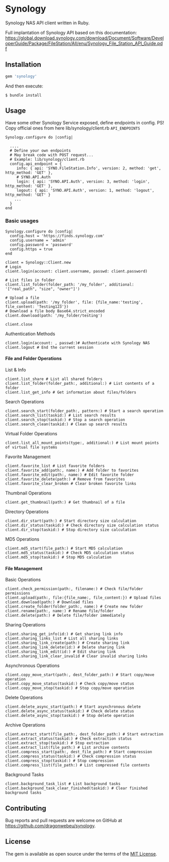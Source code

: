 # Synology

Synology NAS API client written in Ruby.

Full implantation of Synology API based on this documentation: https://global.download.synology.com/download/Document/Software/DeveloperGuide/Package/FileStation/All/enu/Synology_File_Station_API_Guide.pdf

## Installation

```ruby
gem 'synology'
```

And then execute:

    $ bundle install


## Usage

Have some other Synology Service exposed, define endpoints in config. 
PS! Copy official ones from here lib/synology/client.rb `API_ENDPOINTS` 
```
Synology.configure do |config|
 
  ....
  # Define your own endpoints
  # May break code with POST request...
  # Example: lib/synology/client.rb  
  config.api_endpoint = { 
     info: { api: 'SYNO.FileStation.Info', version: 2, method: 'get', http_method: 'GET' },
     # SYNO.API.Auth
     login: { api: 'SYNO.API.Auth', version: 3, method: 'login', http_method: 'GET' },
     logout: { api: 'SYNO.API.Auth', version: 1, method: 'logout', http_method: 'GET' }
    ...
  }
end
```

### Basic usages

```
Synology.configure do |config|
  config.host = 'https://finds.synology.com'
  config.username = 'admin'
  config.password = 'password'
  config.https = true
end

client = Synology::Client.new
# Login
client.login(account: client.username, passwd: client.password)

# List files in folder
client.list_folder(folder_path: '/my_folder', additional: '["real_path", "size", "owner"]')

# Upload a file
client.upload(path: '/my_folder', file: {file_name:'testing', file_content: 'Testing123'})
# Download a file body Base64.strict_encoded
client.download(path: '/my_folder/testing')

client.close

```

Authentication Methods

    client.login(account: , passwd:)# Authenticate with Synology NAS
    client.logout # End the current session

#### File and Folder Operations

List & Info

    client.list_share # List all shared folders
    client.list_folder(folder_path:, additional:) # List contents of a folder
    client.list_get_info # Get information about files/folders

Search Operations

    client.search_start(folder_path:, pattern:) # Start a search operation
    client.search_list(taskid:) # List search results
    client.search_stop(taskid:) # Stop a search operation
    client.search_clean(taskid:) # Clean up search results

Virtual Folder Operations

    client.list_all_mount_points(type:, additional:) # List mount points of virtual file systems

Favorite Management

    client.favorite_list # List favorite folders
    client.favorite_add(path:, name:) # Add folder to favorites
    client.favorite_edit(path:, name:) # Edit favorite folder
    client.favorite_delete(path:) # Remove from favorites
    client.favorite_clear_broken # Clear broken favorite links

Thumbnail Operations

    client.get_thumbnail(path:) # Get thumbnail of a file

Directory Operations

    client.dir_start(path:) # Start directory size calculation
    client.dir_status(taskid:) # Check directory size calculation status
    client.dir_stop(taskid:) # Stop directory size calculation

MD5 Operations

    client.md5_start(file_path:) # Start MD5 calculation
    client.md5_status(taskid:) # Check MD5 calculation status
    client.md5_stop(taskid:) # Stop MD5 calculation

#### File Management

Basic Operations

    client.check_permission(path:, filename:) # Check file/folder permissions
    client.upload(path:, file:{file_name:, file_content:}) # Upload files
    client.download(path:) # Download files
    client.create_folder(folder_path:, name:) # Create new folder
    client.rename(path:, name:) # Rename file/folder
    client.delete(path:) # Delete file/folder immediately

Sharing Operations

    client.sharing_get_info(id:) # Get sharing link info
    client.sharing_links_list # List all sharing links
    client.sharing_link_create(path:) # Create sharing link
    client.sharing_link_delete(id:) # Delete sharing link
    client.sharing_link_edit(id:) # Edit sharing link
    client.sharing_link_clear_invalid # Clear invalid sharing links

Asynchronous Operations

    client.copy_move_start(path:, dest_folder_path:) # Start copy/move operation
    client.copy_move_status(taskid:) # Check copy/move status
    client.copy_move_stop(taskid:) # Stop copy/move operation

Delete Operations

    client.delete_async_start(path:) # Start asynchronous delete
    client.delete_async_status(taskid:) # Check delete status
    client.delete_async_stop(taskid:) # Stop delete operation

Archive Operations

    client.extract_start(file_path:, dest_folder_path:) # Start extraction
    client.extract_status(taskid:) # Check extraction status
    client.extract_stop(taskid:) # Stop extraction
    client.extract_list(file_path:) # List archive contents
    client.compress_start(path:, dest_file_path:) # Start compression
    client.compress_status(taskid:) # Check compression status
    client.compress_stop(taskid:) # Stop compression
    client.compress_list(file_path:) # List compressed file contents

Background Tasks

    client.background_task_list # List background tasks
    client.background_task_clear_finished(taskid:) # Clear finished background tasks

## Contributing

Bug reports and pull requests are welcome on GitHub at https://github.com/dragonwebeu/synology.

## License

The gem is available as open source under the terms of the [MIT License](https://opensource.org/licenses/MIT).
